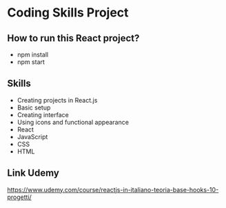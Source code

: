 
# Coding Skills Project

## How to run this React project?
- npm install
- npm start

## Skills
- Creating projects in React.js
- Basic setup
- Creating interface
- Using icons and functional appearance
- React
- JavaScript
- CSS
- HTML

## Link Udemy
https://www.udemy.com/course/reactjs-in-italiano-teoria-base-hooks-10-progetti/
